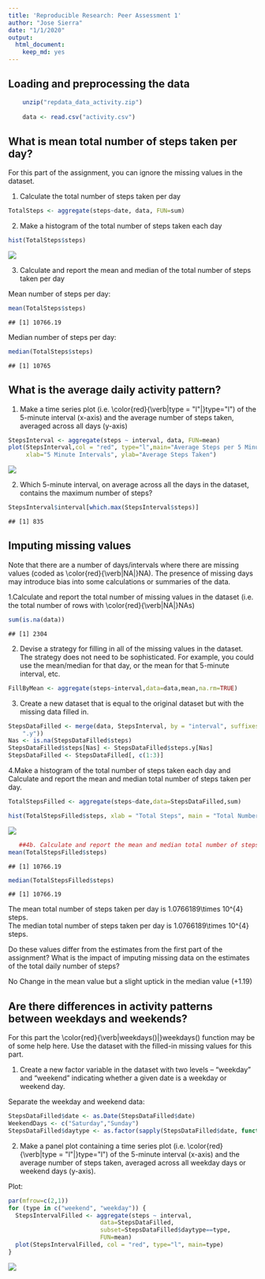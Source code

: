 ```yaml
---
title: 'Reproducible Research: Peer Assessment 1'
author: "Jose Sierra"
date: "1/1/2020"
output: 
  html_document: 
    keep_md: yes
---
```



## Loading and preprocessing the data


```r
    unzip("repdata_data_activity.zip")
    
    data <- read.csv("activity.csv")
```

## What is mean total number of steps taken per day?
For this part of the assignment, you can ignore the missing values in the dataset.

1. Calculate the total number of steps taken per day


```r
TotalSteps <- aggregate(steps~date, data, FUN=sum)
```

2. Make a histogram of the total number of steps taken each day


```r
hist(TotalSteps$steps)
```

![](PeerAssessment1_files/figure-html/unnamed-chunk-3-1.png)<!-- -->


3. Calculate and report the mean and median of the total number of steps taken per day

Mean number of steps per day:

```r
mean(TotalSteps$steps)
```

```
## [1] 10766.19
```
Median number of steps per day:

```r
median(TotalSteps$steps)
```

```
## [1] 10765
```

## What is the average daily activity pattern?
1. Make a time series plot (i.e. \color{red}{\verb|type = "l"|}type="l") of the 5-minute interval (x-axis) and the average number of steps taken, averaged across all days (y-axis)


```r
StepsInterval <- aggregate(steps ~ interval, data, FUN=mean)
plot(StepsInterval,col = "red", type="l",main="Average Steps per 5 Minute Intervals",
     xlab="5 Minute Intervals", ylab="Average Steps Taken")
```

![](PeerAssessment1_files/figure-html/unnamed-chunk-6-1.png)<!-- -->


2. Which 5-minute interval, on average across all the days in the dataset, contains the maximum number of steps?

  
  ```r
  StepsInterval$interval[which.max(StepsInterval$steps)]
  ```
  
  ```
  ## [1] 835
  ```

## Imputing missing values
Note that there are a number of days/intervals where there are missing values (coded as \color{red}{\verb|NA|}NA). The presence of missing days may introduce bias into some calculations or summaries of the data.

1.Calculate and report the total number of missing values in the dataset (i.e. the total number of rows with \color{red}{\verb|NA|}NAs)


```r
sum(is.na(data))
```

```
## [1] 2304
```


2. Devise a strategy for filling in all of the missing values in the dataset. The strategy does not need to be sophisticated. For example, you could use the mean/median for that day, or the mean for that 5-minute interval, etc.


```r
FillByMean <- aggregate(steps~interval,data=data,mean,na.rm=TRUE)
```

3. Create a new dataset that is equal to the original dataset but with the missing data filled in.


```r
StepsDataFilled <- merge(data, StepsInterval, by = "interval", suffixes = c("", 
    ".y"))
Nas <- is.na(StepsDataFilled$steps)
StepsDataFilled$steps[Nas] <- StepsDataFilled$steps.y[Nas]
StepsDataFilled <- StepsDataFilled[, c(1:3)]
```
4.Make a histogram of the total number of steps taken each day and Calculate and report the mean and median total number of steps taken per day. 


```r
TotalStepsFilled <- aggregate(steps~date,data=StepsDataFilled,sum)

hist(TotalStepsFilled$steps, xlab = "Total Steps", main = "Total Number of Steps Taken", breaks = 15)
```

![](PeerAssessment1_files/figure-html/unnamed-chunk-11-1.png)<!-- -->



```r
   ##4b. Calculate and report the mean and median total number of steps taken per day.
mean(TotalStepsFilled$steps)
```

```
## [1] 10766.19
```

```r
median(TotalStepsFilled$steps)
```

```
## [1] 10766.19
```
The mean total number of steps taken per day is 1.0766189\times 10^{4} steps.  
The median total number of steps taken per day is 1.0766189\times 10^{4} steps.

Do these values differ from the estimates from the first part of the assignment? What is the impact of imputing missing data on the estimates of the total daily number of steps?

No Change in the mean value but a slight uptick in the median value (+1.19)

## Are there differences in activity patterns between weekdays and weekends?
For this part the \color{red}{\verb|weekdays()|}weekdays() function may be of some help here. Use the dataset with the filled-in missing values for this part.

1. Create a new factor variable in the dataset with two levels – “weekday” and “weekend” indicating whether a given date is a weekday or weekend day.

Separate the weekday and weekend data:

```r
StepsDataFilled$date <- as.Date(StepsDataFilled$date)
WeekendDays <- c("Saturday","Sunday")
StepsDataFilled$daytype <- as.factor(sapply(StepsDataFilled$date, function(x) ifelse(weekdays(x) %in% WeekendDays,"weekend","weekday")))
```

2. Make a panel plot containing a time series plot (i.e. \color{red}{\verb|type = "l"|}type="l") of the 5-minute interval (x-axis) and the average number of steps taken, averaged across all weekday days or weekend days (y-axis).

Plot:

```r
par(mfrow=c(2,1))
for (type in c("weekend", "weekday")) {
  StepsIntervalFilled <- aggregate(steps ~ interval,
                          data=StepsDataFilled,
                          subset=StepsDataFilled$daytype==type,
                          FUN=mean)
  plot(StepsIntervalFilled, col = "red", type="l", main=type)
}
```

![](PeerAssessment1_files/figure-html/unnamed-chunk-14-1.png)<!-- -->

